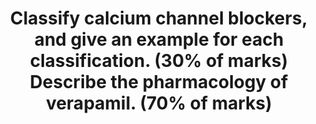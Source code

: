 ---
title: "Classify calcium channel blockers, and give an example for each classification. (30% of marks) Describe the pharmacology of verapamil. (70% of marks)"
entityType: SAQ
exam: PEX
college: CICM
year: 2014
sitting: A
question: 02
passRate: 61
EC_expectedDomains:
- "The structure for answering a pharmacology question was often poor and there was commonly a lack of precision in pharmacokinetics. We suggest that candidates look at a general pharmacokinetic structure when answering these questions. One approach would be a structure that covers drug name and description, pharmaceutics (chemistry/ ampoule contents), Pharmacokinetics, Pharmacodynamics (Think CNS/CVS/Resp/GIT etc. if relevant), Dose and Side effects then Indications and Contraindications can help organize the information."
EC_extraCredit:
- "Most candidates managed to provide a classification of calcium anatagonists."
EC_errorsCommon:
- "The pharmacology of verapamil was less well understood."
---